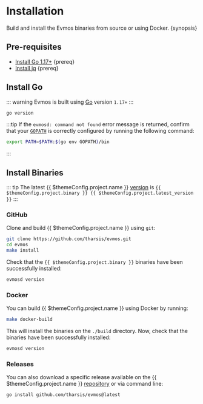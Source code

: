<!--
order: 1
-->

# Installation

Build and install the Evmos binaries from source or using Docker. {synopsis}

## Pre-requisites

- [Install Go 1.17+](https://golang.org/dl/) {prereq}
- [Install jq](https://stedolan.github.io/jq/download/) {prereq}

## Install Go

::: warning
Evmos is built using [Go](https://golang.org/dl/) version `1.17+`
:::

```bash
go version
```

:::tip
If the `evmosd: command not found` error message is returned, confirm that your [`GOPATH`](https://golang.org/doc/gopath_code#GOPATH) is correctly configured by running the following command:

```bash
export PATH=$PATH:$(go env GOPATH)/bin
```

:::

## Install Binaries

::: tip
The latest {{ $themeConfig.project.name }} [version](https://github.com/tharsis/evmos/releases) is `{{ $themeConfig.project.binary }} {{ $themeConfig.project.latest_version }}`
:::

### GitHub

Clone and build {{ $themeConfig.project.name }} using `git`:

```bash
git clone https://github.com/tharsis/evmos.git
cd evmos
make install
```

Check that the `{{ $themeConfig.project.binary }}` binaries have been successfully installed:

```bash
evmosd version
```

### Docker

You can build {{ $themeConfig.project.name }} using Docker by running:

```bash
make docker-build
```

This will install the binaries on the `./build` directory. Now, check that the binaries have been
successfully installed:

```bash
evmosd version
```

### Releases

You can also download a specific release available on the {{ $themeConfig.project.name }} [repository](https://github.com/tharsis/evmos/releases) or via command line:

```bash
go install github.com/tharsis/evmos@latest
```

